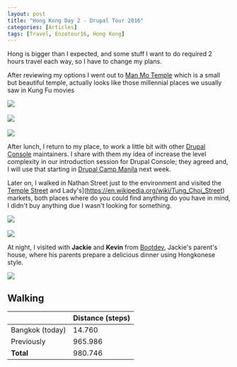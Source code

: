 ```yaml
---
layout: post
title: "Hong Kong Day 2 - Drupal Tour 2016"
categories: [Articles]
tags: [Travel, Enzotour16, Hong Kong]
---
```

Hong is bigger than I expected, and some stuff I want to do required 2 hours travel each way, so I have to change my plans.

After reviewing my options I went out to [Man Mo Temple](https://en.wikipedia.org/wiki/Man_Mo_Temple_(Hong_Kong)) which is a small but beautiful temple, actually looks like those millennial places we usually saw in Kung Fu movies

<img style="margin-right: 20px;" src="{{site.url }}/assets/img/man-mo-temple-1.jpg"/>
<br/><br/>
<img style="margin-right: 20px;" src="{{site.url }}/assets/img/man-mo-temple-2.jpg"/>
<br/><br/>
<img style="margin-right: 20px;" src="{{site.url }}/assets/img/man-mo-temple-3.jpg"/>

After lunch, I return to my place, to work a little bit with other [Drupal Console](http://drupalconsole.com) maintainers. I share with them my idea of increase the level complexity in our introduction session for Drupal Console; they agreed and, I will use that starting in [Drupal Camp Manila](http://2016.drupalcampmanila.com) next week.

Later on, I walked in Nathan Street just to the environment and visited the [Temple Street](https://en.wikipedia.org/wiki/Temple_Street,_Hong_Kong) and Lady's](https://en.wikipedia.org/wiki/Tung_Choi_Street) markets, both places where do you could find anything do you have in mind, I didn't buy anything due I wasn't looking for something.

<img style="margin-right: 20px;" src="{{site.url }}/assets/img/temple-street.jpg"/>
<br/><br/>
<img style="margin-right: 20px;" src="{{site.url }}/assets/img/lady-street-market.jpg"/>

At night, I visited with **Jackie** and  **Kevin** from [Bootdev](http://bootdev), Jackie's parent's house, where his parents prepare a delicious dinner using Hongkonese style.

<img style="margin-right: 20px;" src="{{site.url }}/assets/img/jackie-parents-dinner.jpg"/>

## Walking
|  | Distance (steps) |
|---|---|
| Bangkok (today) |  14.760 |
| Previously  | 965.986 |
| **Total**  | 980.746|